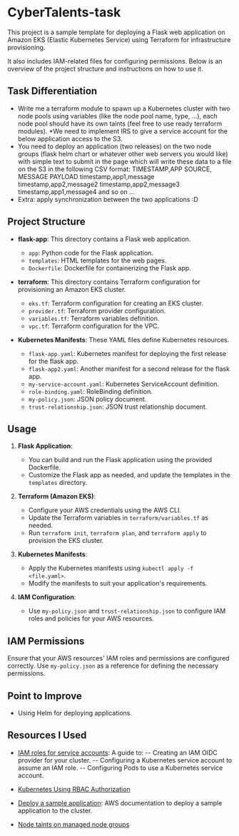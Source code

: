 # CyberTalents-task

This project is a sample template for deploying a Flask web application on Amazon EKS (Elastic Kubernetes Service) using Terraform for infrastructure provisioning. 

It also includes IAM-related files for configuring permissions. Below is an overview of the project structure and instructions on how to use it.

## Task Differentiation

* Write me a terraform module to spawn up a Kubernetes cluster with two node pools using variables (like the node pool name, type, ...), each node pool should have its own taints (feel free to use ready terraform modules).
*We need to implement IRS to give a service account for the below application access to the S3.
* You need to deploy an application (two releases) on the two node groups (flask helm chart or whatever other web servers you would like) with simple text to submit in the page which will write these data to a file on the S3 in the following CSV format:
TIMESTAMP,APP SOURCE, MESSAGE PAYLOAD timestamp,app1,message timestamp,app2,message2
timestamp,app2,message3
timestamp,app1,message4
and so on ...
* Extra: apply synchronization between the two applications :D

## Project Structure

- **flask-app**: This directory contains a Flask web application.
  - `app`: Python code for the Flask application.
  - `templates`: HTML templates for the web pages.
  - `Dockerfile`: Dockerfile for containerizing the Flask app.

- **terraform**: This directory contains Terraform configuration for provisioning an Amazon EKS cluster.
  - `eks.tf`: Terraform configuration for creating an EKS cluster.
  - `provider.tf`: Terraform provider configuration.
  - `variables.tf`: Terraform variables definition.
  - `vpc.tf`: Terraform configuration for the VPC.

- **Kubernetes Manifests**: These YAML files define Kubernetes resources.
  - `flask-app.yaml`: Kubernetes manifest for deploying the first release for the flask app.
  - `flask-app2.yaml`: Another manifest for a  second release for the flask app.
  - `my-service-account.yaml`: Kubernetes ServiceAccount definition.
  - `role-binding.yaml`: RoleBinding definition.
  - `my-policy.json`: JSON policy document.
  - `trust-relationship.json`: JSON trust relationship document.

## Usage

1. **Flask Application**:
   - You can build and run the Flask application using the provided Dockerfile.
   - Customize the Flask app as needed, and update the templates in the `templates` directory.

2. **Terraform (Amazon EKS)**:
   - Configure your AWS credentials using the AWS CLI.
   - Update the Terraform variables in `terraform/variables.tf` as needed.
   - Run `terraform init`, `terraform plan`, and `terraform apply` to provision the EKS cluster.

3. **Kubernetes Manifests**:
   - Apply the Kubernetes manifests using `kubectl apply -f <file.yaml>`.
   - Modify the manifests to suit your application's requirements.

4. **IAM Configuration**:
   - Use `my-policy.json` and `trust-relationship.json` to configure IAM roles and policies for your AWS resources.

## IAM Permissions

Ensure that your AWS resources' IAM roles and permissions are configured correctly. Use `my-policy.json` as a reference for defining the necessary permissions.

## Point to Improve
- Using Helm for deploying applications.

## Resources I Used

- [IAM roles for service accounts](https://docs.aws.amazon.com/eks/latest/userguide/iam-roles-for-service-accounts.html/): A guide to:
-- Creating an IAM OIDC provider for your cluster.
-- Configuring a Kubernetes service account to assume an IAM role.
-- Configuring Pods to use a Kubernetes service account.

- [Kubernetes Using RBAC Authorization](https://kubernetes.io/docs/reference/access-authn-authz/rbac/)
- [Deploy a sample application](https://aws.amazon.com/eks/): AWS documentation to deploy a sample application to the cluster.
- [Node taints on managed node groups](https://docs.aws.amazon.com/eks/latest/userguide/node-taints-managed-node-groups.html)
